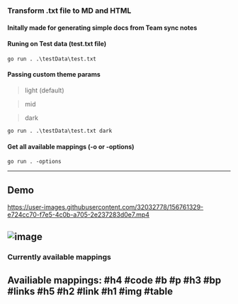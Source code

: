 ### Transform .txt file to MD and HTML

#### Initally made for generating simple docs from Team sync notes


#### Runing on Test data (test.txt file)

```
go run . .\testData\test.txt
```

#### Passing custom theme params
> light (default)

> mid 

> dark

```
go run . .\testData\test.txt dark
```
#### Get all available mappings (-o or -options)
```
go run . -options
```
---
## Demo

https://user-images.githubusercontent.com/32032778/156761329-e724cc70-f7e5-4c0b-a705-2e237283d0e7.mp4


![image](https://user-images.githubusercontent.com/32032778/155892201-6a589bf5-09c8-4603-902c-f435106ae65d.png)
---
### Currently available  mappings
Availiable mappings:
#h4
#code
#b
#p
#h3
#bp
#links
#h5
#h2
#link
#h1
#img
#table
-
